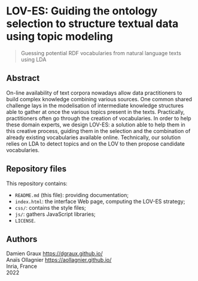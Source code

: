 LOV-ES: Guiding the ontology selection to structure textual data using topic modeling
=====================================================================================

> Guessing potential RDF vocabularies from natural language texts
  using LDA


Abstract
--------

On-line availability of text corpora nowadays allow data practitioners
to build complex knowledge combining various sources. One common
shared challenge lays in the modelisation of intermediate knowledge
structures able to gather at once the various topics present in the
texts. Practically, practitioners often go through the creation of
vocabularies. In order to help these domain experts, we design LOV-ES:
a solution able to help them in this creative process, guiding them in
the selection and the combination of already existing vocabularies
available online. Technically, our solution relies on LDA to detect
topics and on the LOV to then propose candidate vocabularies.


Repository files
----------------

This repository contains:

- `README.md` (this file): providing documentation;
- `index.html`: the interface Web page, computing the LOV-ES strategy;
- `css/`: contains the style files;
- `js/`: gathers JavaScript libraries;
- `LICENSE`.


Authors
-------

Damien Graux <https://dgraux.github.io/>  
Anaïs Ollagnier <https://aollagnier.github.io/>  
Inria, France  
2022

